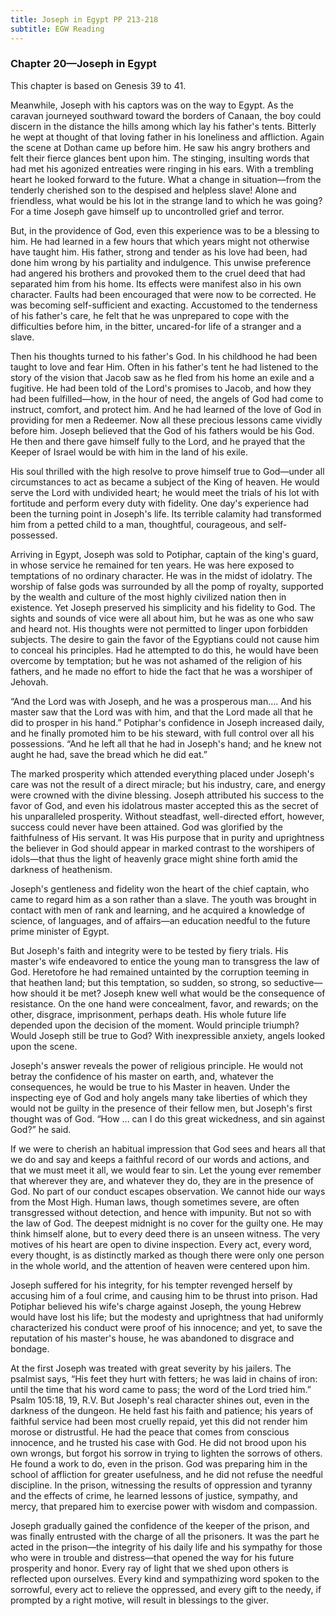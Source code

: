 ```yaml
---
title: Joseph in Egypt PP 213-218
subtitle: EGW Reading
---
```


### Chapter 20—Joseph in Egypt

This chapter is based on Genesis 39 to 41.

Meanwhile, Joseph with his captors was on the way to Egypt. As the caravan journeyed southward toward the borders of Canaan, the boy could discern in the distance the hills among which lay his father's tents. Bitterly he wept at thought of that loving father in his loneliness and affliction. Again the scene at Dothan came up before him. He saw his angry brothers and felt their fierce glances bent upon him. The stinging, insulting words that had met his agonized entreaties were ringing in his ears. With a trembling heart he looked forward to the future. What a change in situation—from the tenderly cherished son to the despised and helpless slave! Alone and friendless, what would be his lot in the strange land to which he was going? For a time Joseph gave himself up to uncontrolled grief and terror.

But, in the providence of God, even this experience was to be a blessing to him. He had learned in a few hours that which years might not otherwise have taught him. His father, strong and tender as his love had been, had done him wrong by his partiality and indulgence. This unwise preference had angered his brothers and provoked them to the cruel deed that had separated him from his home. Its effects were manifest also in his own character. Faults had been encouraged that were now to be corrected. He was becoming self-sufficient and exacting. Accustomed to the tenderness of his father's care, he felt that he was unprepared to cope with the difficulties before him, in the bitter, uncared-for life of a stranger and a slave.

Then his thoughts turned to his father's God. In his childhood he had been taught to love and fear Him. Often in his father's tent he had listened to the story of the vision that Jacob saw as he fled from his home an exile and a fugitive. He had been told of the Lord's promises to Jacob, and how they had been fulfilled—how, in the hour of need, the angels of God had come to instruct, comfort, and protect him. And he had learned of the love of God in providing for men a Redeemer. Now all these precious lessons came vividly before him. Joseph believed that the God of his fathers would be his God. He then and there gave himself fully to the Lord, and he prayed that the Keeper of Israel would be with him in the land of his exile.

His soul thrilled with the high resolve to prove himself true to God—under all circumstances to act as became a subject of the King of heaven. He would serve the Lord with undivided heart; he would meet the trials of his lot with fortitude and perform every duty with fidelity. One day's experience had been the turning point in Joseph's life. Its terrible calamity had transformed him from a petted child to a man, thoughtful, courageous, and self-possessed.

Arriving in Egypt, Joseph was sold to Potiphar, captain of the king's guard, in whose service he remained for ten years. He was here exposed to temptations of no ordinary character. He was in the midst of idolatry. The worship of false gods was surrounded by all the pomp of royalty, supported by the wealth and culture of the most highly civilized nation then in existence. Yet Joseph preserved his simplicity and his fidelity to God. The sights and sounds of vice were all about him, but he was as one who saw and heard not. His thoughts were not permitted to linger upon forbidden subjects. The desire to gain the favor of the Egyptians could not cause him to conceal his principles. Had he attempted to do this, he would have been overcome by temptation; but he was not ashamed of the religion of his fathers, and he made no effort to hide the fact that he was a worshiper of Jehovah.

“And the Lord was with Joseph, and he was a prosperous man.... And his master saw that the Lord was with him, and that the Lord made all that he did to prosper in his hand.” Potiphar's confidence in Joseph increased daily, and he finally promoted him to be his steward, with full control over all his possessions. “And he left all that he had in Joseph's hand; and he knew not aught he had, save the bread which he did eat.”

The marked prosperity which attended everything placed under Joseph's care was not the result of a direct miracle; but his industry, care, and energy were crowned with the divine blessing. Joseph attributed his success to the favor of God, and even his idolatrous master accepted this as the secret of his unparalleled prosperity. Without steadfast, well-directed effort, however, success could never have been attained. God was glorified by the faithfulness of His servant. It was His purpose that in purity and uprightness the believer in God should appear in marked contrast to the worshipers of idols—that thus the light of heavenly grace might shine forth amid the darkness of heathenism.

Joseph's gentleness and fidelity won the heart of the chief captain, who came to regard him as a son rather than a slave. The youth was brought in contact with men of rank and learning, and he acquired a knowledge of science, of languages, and of affairs—an education needful to the future prime minister of Egypt.

But Joseph's faith and integrity were to be tested by fiery trials. His master's wife endeavored to entice the young man to transgress the law of God. Heretofore he had remained untainted by the corruption teeming in that heathen land; but this temptation, so sudden, so strong, so seductive—how should it be met? Joseph knew well what would be the consequence of resistance. On the one hand were concealment, favor, and rewards; on the other, disgrace, imprisonment, perhaps death. His whole future life depended upon the decision of the moment. Would principle triumph? Would Joseph still be true to God? With inexpressible anxiety, angels looked upon the scene.

Joseph's answer reveals the power of religious principle. He would not betray the confidence of his master on earth, and, whatever the consequences, he would be true to his Master in heaven. Under the inspecting eye of God and holy angels many take liberties of which they would not be guilty in the presence of their fellow men, but Joseph's first thought was of God. “How ... can I do this great wickedness, and sin against God?” he said.

If we were to cherish an habitual impression that God sees and hears all that we do and say and keeps a faithful record of our words and actions, and that we must meet it all, we would fear to sin. Let the young ever remember that wherever they are, and whatever they do, they are in the presence of God. No part of our conduct escapes observation. We cannot hide our ways from the Most High. Human laws, though sometimes severe, are often transgressed without detection, and hence with impunity. But not so with the law of God. The deepest midnight is no cover for the guilty one. He may think himself alone, but to every deed there is an unseen witness. The very motives of his heart are open to divine inspection. Every act, every word, every thought, is as distinctly marked as though there were only one person in the whole world, and the attention of heaven were centered upon him.

Joseph suffered for his integrity, for his tempter revenged herself by accusing him of a foul crime, and causing him to be thrust into prison. Had Potiphar believed his wife's charge against Joseph, the young Hebrew would have lost his life; but the modesty and uprightness that had uniformly characterized his conduct were proof of his innocence; and yet, to save the reputation of his master's house, he was abandoned to disgrace and bondage.

At the first Joseph was treated with great severity by his jailers. The psalmist says, “His feet they hurt with fetters; he was laid in chains of iron: until the time that his word came to pass; the word of the Lord tried him.” Psalm 105:18, 19, R.V. But Joseph's real character shines out, even in the darkness of the dungeon. He held fast his faith and patience; his years of faithful service had been most cruelly repaid, yet this did not render him morose or distrustful. He had the peace that comes from conscious innocence, and he trusted his case with God. He did not brood upon his own wrongs, but forgot his sorrow in trying to lighten the sorrows of others. He found a work to do, even in the prison. God was preparing him in the school of affliction for greater usefulness, and he did not refuse the needful discipline. In the prison, witnessing the results of oppression and tyranny and the effects of crime, he learned lessons of justice, sympathy, and mercy, that prepared him to exercise power with wisdom and compassion.

Joseph gradually gained the confidence of the keeper of the prison, and was finally entrusted with the charge of all the prisoners. It was the part he acted in the prison—the integrity of his daily life and his sympathy for those who were in trouble and distress—that opened the way for his future prosperity and honor. Every ray of light that we shed upon others is reflected upon ourselves. Every kind and sympathizing word spoken to the sorrowful, every act to relieve the oppressed, and every gift to the needy, if prompted by a right motive, will result in blessings to the giver.